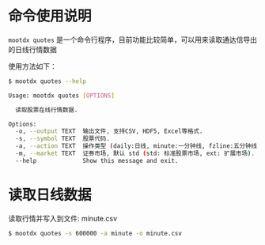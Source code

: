 # 命令使用说明

`mootdx quotes` 是一个命令行程序，目前功能比较简单，可以用来读取通达信导出的日线行情数据

使用方法如下：

```bash
$ mootdx quotes --help

Usage: mootdx quotes [OPTIONS]

  读取股票在线行情数据.

Options:
  -o, --output TEXT  输出文件, 支持CSV, HDF5, Excel等格式.
  -s, --symbol TEXT  股票代码.
  -a, --action TEXT  操作类型 (daily:日线, minute:一分钟线, fzline:五分钟线).
  -m, --market TEXT  证券市场, 默认 std (std: 标准股票市场, ext: 扩展市场).
  --help             Show this message and exit.
```

# 读取日线数据

读取行情并写入到文件: minute.csv

```bash
$ mootdx quotes -s 600000 -a minute -o minute.csv
```

